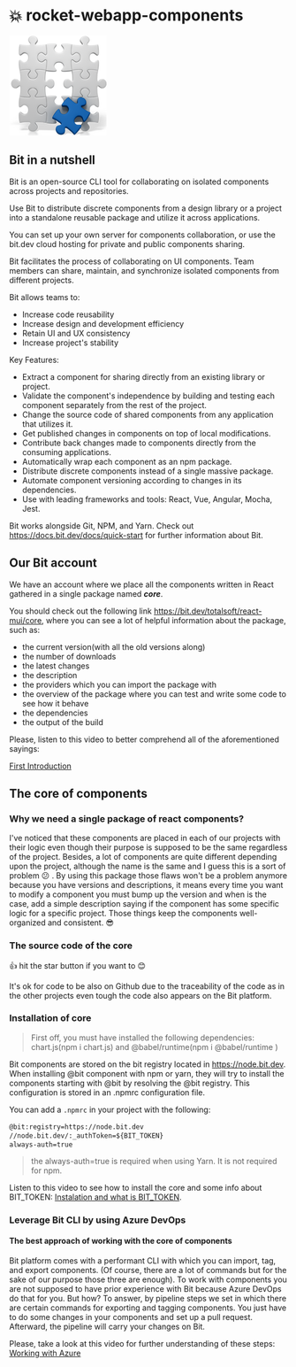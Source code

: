 # :boom: rocket-webapp-components

![Core](src/assets/img/Items.png)

##  Bit in a nutshell

Bit is an open-source CLI tool for collaborating on isolated components across projects and repositories.

Use Bit to distribute discrete components from a design library or a project into a standalone reusable package and utilize it across applications.

You can set up your own server for components collaboration, or use the bit.dev cloud hosting for private and public components sharing.

Bit facilitates the process of collaborating on UI components. Team members can share, maintain, and synchronize isolated components from different projects.

Bit allows teams to:

 - Increase code reusability
  - Increase design and development efficiency
   - Retain UI and UX consistency
   - Increase project's stability

  

Key Features:

- Extract a component for sharing directly from an existing library or project.
- Validate the component's independence by building and testing each component separately from the rest of the project.
- Change the source code of shared components from any application that utilizes it.
- Get published changes in components on top of local modifications.
- Contribute back changes made to components directly from the consuming applications.
- Automatically wrap each component as an npm package.
- Distribute discrete components instead of a single massive package.
- Automate component versioning according to changes in its dependencies.
- Use with leading frameworks and tools: React, Vue, Angular, Mocha, Jest.

Bit works alongside Git, NPM, and Yarn.
Check out https://docs.bit.dev/docs/quick-start for further information about Bit.

## Our Bit account

We have an account where we place all the components written in React gathered in a single package named _**core**_.

You should check out the following link https://bit.dev/totalsoft/react-mui/core, where you can see a lot of helpful information about the package, such as:

- the current version(with all the old versions along)
- the number of downloads
- the latest changes
- the description
- the providers which you can import the package with
- the overview of the package where you can test and write some code to see how it behave
- the dependencies
- the output of the build

Please, listen to this video to better comprehend all of the aforementioned sayings:

[First Introduction](https://1drv.ms/v/s!AjNJY058hJ8vgRKCFjagQvoBKuXO?e=AWkXMv)

## The core of components

### Why we need a single package of react components?

I've noticed that these components are placed in each of our projects with their logic even though their purpose is supposed to be the same regardless of the project. Besides, a lot of components are quite different depending upon the project, although the name is the same and I guess this is a sort of problem :confused: . By using this package those flaws won't be a problem anymore because you have versions and descriptions, it means every time you want to modify a component you must bump up the version and when is the case, add a simple description saying if the component has some specific logic for a specific project. Those things keep the components well-organized and consistent. :sunglasses:

### The source code of the core

:+1: hit the star button if you want to :blush:

It's ok for code to be also on Github due to the traceability of the code as in the other projects even tough the code also appears on the Bit platform.

### Installation of core
> First off, you must have installed the following dependencies: chart.js(npm i chart.js) and @babel/runtime(npm i @babel/runtime )

Bit components are stored on the bit registry located in https://node.bit.dev.
When installing @bit component with npm or yarn, they will try to install the components starting with @bit by resolving the @bit registry. This configuration is stored in an .npmrc configuration file.

You can add a  `.npmrc`  in your project with the following:

```shell
@bit:registry=https://node.bit.dev
//node.bit.dev/:_authToken=${BIT_TOKEN}
always-auth=true
```

> the always-auth=true is required when using Yarn. It is not required
> for npm.

Listen to this video to see how to install the core and some info about BIT_TOKEN: [Instalation and what is BIT_TOKEN](https://1drv.ms/v/s!AjNJY058hJ8vgRNx60Iq0ZJh0CR3?e=ak6waj).


### Leverage Bit CLI by using Azure DevOps

#### The best approach of working with the core of components
Bit platform comes with a performant CLI with which you can import, tag, and export components. (Of course, there are a lot of commands but for the sake of our purpose those three are enough). To work with components you are not supposed to have prior experience with Bit because Azure DevOps do that for you. But how? To answer, by pipeline steps we set in which there are certain commands for exporting and tagging components. You just have to do some changes in your components and set up a pull request. Afterward, the pipeline will carry your changes on Bit.

Please, take a look at this video for further understanding of these steps: [Working with Azure](https://1drv.ms/v/s!AjNJY058hJ8vgQxSSlwhIOascHxY?e=jlGgYd)

  
